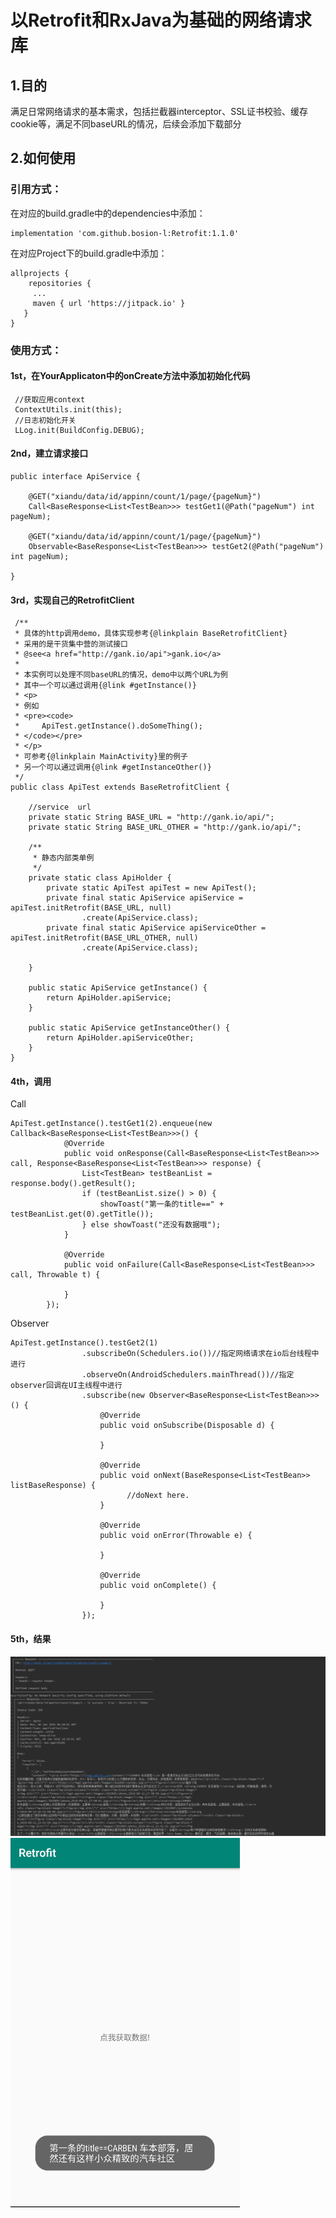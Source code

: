 # 以Retrofit和RxJava为基础的网络请求库
## 1.目的
   满足日常网络请求的基本需求，包括拦截器interceptor、SSL证书校验、缓存cookie等，满足不同baseURL的情况，后续会添加下载部分
## 2.如何使用
###   引用方式：
   在对应的build.gradle中的dependencies中添加：
   ```
   implementation 'com.github.bosion-l:Retrofit:1.1.0'
   ```
   在对应Project下的build.gradle中添加：
   ```
   allprojects {
       repositories {
        ...
        maven { url 'https://jitpack.io' }
      }
   }
   ```
###  使用方式：
#### 1st，在YourApplicaton中的onCreate方法中添加初始化代码
```
 //获取应用context
 ContextUtils.init(this);
 //日志初始化开关
 LLog.init(BuildConfig.DEBUG);
 ```
#### 2nd，建立请求接口
```
public interface ApiService {

    @GET("xiandu/data/id/appinn/count/1/page/{pageNum}")
    Call<BaseResponse<List<TestBean>>> testGet1(@Path("pageNum") int pageNum);

    @GET("xiandu/data/id/appinn/count/1/page/{pageNum}")
    Observable<BaseResponse<List<TestBean>>> testGet2(@Path("pageNum") int pageNum);

}
```
#### 3rd，实现自己的RetrofitClient
```
 /**
 * 具体的http调用demo，具体实现参考{@linkplain BaseRetrofitClient}
 * 采用的是干货集中营的测试接口
 * @see<a href="http://gank.io/api">gank.io</a>
 *
 * 本实例可以处理不同baseURL的情况，demo中以两个URL为例
 * 其中一个可以通过调用{@link #getInstance()}
 * <p>
 * 例如
 * <pre><code>
 *     ApiTest.getInstance().doSomeThing();
 * </code></pre>
 * </p>
 * 可参考{@linkplain MainActivity}里的例子
 * 另一个可以通过调用{@link #getInstanceOther()}
 */
public class ApiTest extends BaseRetrofitClient {

    //service  url
    private static String BASE_URL = "http://gank.io/api/";
    private static String BASE_URL_OTHER = "http://gank.io/api/";

    /**
     * 静态内部类单例
     */
    private static class ApiHolder {
        private static ApiTest apiTest = new ApiTest();
        private final static ApiService apiService = apiTest.initRetrofit(BASE_URL, null)
                .create(ApiService.class);
        private final static ApiService apiServiceOther = apiTest.initRetrofit(BASE_URL_OTHER, null)
                .create(ApiService.class);

    }

    public static ApiService getInstance() {
        return ApiHolder.apiService;
    }

    public static ApiService getInstanceOther() {
        return ApiHolder.apiServiceOther;
    }
}
```
#### 4th，调用
Call
```
ApiTest.getInstance().testGet1(2).enqueue(new Callback<BaseResponse<List<TestBean>>>() {
            @Override
            public void onResponse(Call<BaseResponse<List<TestBean>>> call, Response<BaseResponse<List<TestBean>>> response) {
                List<TestBean> testBeanList = response.body().getResult();
                if (testBeanList.size() > 0) {
                    showToast("第一条的title==" + testBeanList.get(0).getTitle());
                } else showToast("还没有数据哦");
            }

            @Override
            public void onFailure(Call<BaseResponse<List<TestBean>>> call, Throwable t) {

            }
        });        
```
Observer
```
ApiTest.getInstance().testGet2(1)
                .subscribeOn(Schedulers.io())//指定网络请求在io后台线程中进行
                .observeOn(AndroidSchedulers.mainThread())//指定observer回调在UI主线程中进行
                .subscribe(new Observer<BaseResponse<List<TestBean>>>() {
                    @Override
                    public void onSubscribe(Disposable d) {

                    }

                    @Override
                    public void onNext(BaseResponse<List<TestBean>> listBaseResponse) {
                          //doNext here.
                    }

                    @Override
                    public void onError(Throwable e) {

                    }

                    @Override
                    public void onComplete() {

                    }
                });
```
#### 5th，结果
![logcat](https://raw.githubusercontent.com/bosion-l/Retrofit/master/image/logcat.png)
![demo](https://raw.githubusercontent.com/bosion-l/Retrofit/master/image/demo.png)
